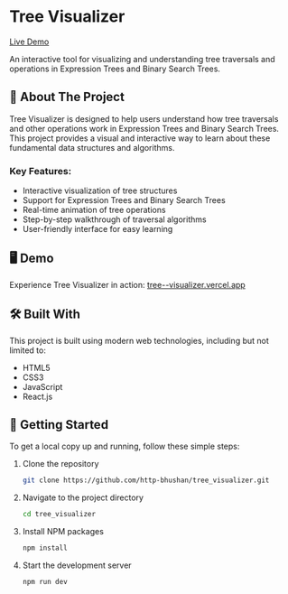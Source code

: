 # Tree Visualizer

[Live Demo](https://tree--visualizer.vercel.app/)

An interactive tool for visualizing and understanding tree traversals and operations in Expression Trees and Binary Search Trees.

## 🚀 About The Project

Tree Visualizer is designed to help users understand how tree traversals and other operations work in Expression Trees and Binary Search Trees. This project provides a visual and interactive way to learn about these fundamental data structures and algorithms.

### Key Features:

- Interactive visualization of tree structures
- Support for Expression Trees and Binary Search Trees
- Real-time animation of tree operations
- Step-by-step walkthrough of traversal algorithms
- User-friendly interface for easy learning

## 🖥️ Demo

Experience Tree Visualizer in action: [tree--visualizer.vercel.app](https://tree--visualizer.vercel.app/)

## 🛠️ Built With

This project is built using modern web technologies, including but not limited to:

- HTML5
- CSS3
- JavaScript
- React.js

## 🔧 Getting Started

To get a local copy up and running, follow these simple steps:

1. Clone the repository
   ```sh
   git clone https://github.com/http-bhushan/tree_visualizer.git
2. Navigate to the project directory
   ```sh
   cd tree_visualizer
3. Install NPM packages
   ```sh
   npm install
4. Start the development server
   ```sh
   npm run dev
